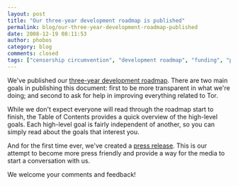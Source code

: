 ```yaml
---
layout: post
title: "Our three-year development roadmap is published"
permalink: blog/our-three-year-development-roadmap-published
date: 2008-12-19 08:11:53
author: phobos
category: blog
comments: closed
tags: ["censorship circumvention", "development roadmap", "funding", "press release"]
---
```


We've published our [three-year development roadmap](https://svn.torproject.org/svn/tor/trunk/doc/roadmaps/2008-12-19-roadmap-full.pdf). There are two main goals in publishing this document: first to be more transparent in what we're doing; and second to ask for help in improving everything related to Tor.

While we don't expect everyone will read through the roadmap start to finish, the Table of Contents provides a quick overview of the high-level goals. Each high-level goal is fairly independent of another, so you can simply read about the goals that interest you.

And for the first time ever, we've created a [press release](https://www.torproject.org/press/2008-12-19-roadmap-press-release.html.en). This is our attempt to become more press friendly and provide a way for the media to start a conversation with us.

We welcome your comments and feedback!
